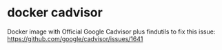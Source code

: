 docker cadvisor
===

Docker image with Official Google Cadvisor plus findutils to fix this issue: https://github.com/google/cadvisor/issues/1641
